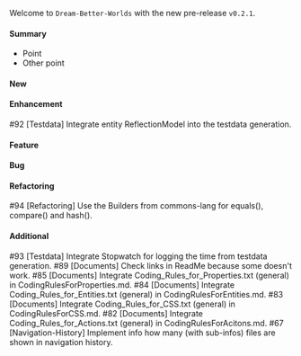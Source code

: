 Welcome to `Dream-Better-Worlds` with the new pre-release `v0.2.1`.



#### Summary
* Point
* Other point



#### New



#### Enhancement
#92 [Testdata] Integrate entity ReflectionModel into the testdata generation.



#### Feature



#### Bug



#### Refactoring
#94 [Refactoring] Use the Builders from commons-lang for equals(), compare() and hash().



#### Additional



[//]: # (Issues which will be integrated in this release)
#93 [Testdata] Integrate Stopwatch for logging the time from testdata generation.
#89 [Documents] Check links in ReadMe because some doesn't work.
#85 [Documents] Integrate Coding_Rules_for_Properties.txt (general) in CodingRulesForProperties.md.
#84 [Documents] Integrate Coding_Rules_for_Entities.txt (general) in CodingRulesForEntities.md.
#83 [Documents] Integrate Coding_Rules_for_CSS.txt (general) in CodingRulesForCSS.md.
#82 [Documents] Integrate Coding_Rules_for_Actions.txt (general) in CodingRulesForAcitons.md.
#67 [Navigation-History] Implement info how many (with sub-infos) files are shown in navigation history.
